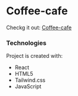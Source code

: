 # Coffee-cafe
Checkg it out:
[Coffee-cafe](https://coffee-cafe-eight.vercel.app/)

### Technologies
Project is created with:

- React
- HTML5
- Tailwind.css
- JavaScript 


